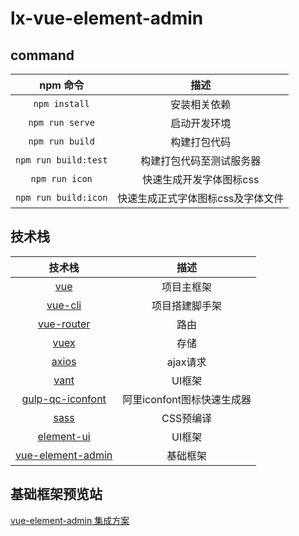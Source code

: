 # lx-vue-element-admin

## command
npm 命令 | 描述
:-:|:-:
``npm install`` | 安装相关依赖
``npm run serve`` | 启动开发环境
``npm run build`` | 构建打包代码
``npm run build:test`` | 构建打包代码至测试服务器
``npm run icon`` | 快速生成开发字体图标css
``npm run build:icon`` | 快速生成正式字体图标css及字体文件

## 技术栈
技术栈 | 描述
:-:|:-:
[vue](https://cn.vuejs.org/) | 项目主框架
[vue-cli](https://cli.vuejs.org/) | 项目搭建脚手架
[vue-router](https://router.vuejs.org/zh/) | 路由
[vuex](https://vuex.vuejs.org/zh/) | 存储
[axios](https://github.com/axios/axios) | ajax请求
[vant](https://youzan.github.io/vant/#/zh-CN/home) | UI框架
[gulp-qc-iconfont](https://github.com/qc-web-y/gulp-qc-iconfont) | 阿里iconfont图标快速生成器
[sass](https://www.sass.hk/) | CSS预编译
[element-ui](https://element.eleme.cn/#/zh-CN) | UI框架
[vue-element-admin](https://panjiachen.gitee.io/vue-element-admin-site/zh/) | 基础框架

## 基础框架预览站
[vue-element-admin 集成方案](https://panjiachen.github.io/vue-element-admin)
